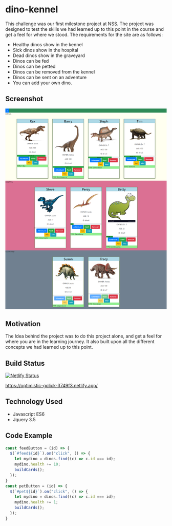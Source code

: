 # dino-kennel

This challenge was our first milestone project at NSS. The project was designed to test the skills we had learned up to this point in the course and get a feel for where we stood. The requirements for the site are as follows:
- Healthy dinos show in the kennel
- Sick dinos show in the hospital
- Dead dinos show in the graveyard
- Dinos can be fed
- Dinos can be petted
- Dinos can be removed from the kennel
- Dinos can be sent on an adventure
- You can add your own dino.

## Screenshot

![image](./img/siteimage.png)

## Motivation

The Idea behind the project was to do this project alone, and get a feel for where you are in the learning journey. It also built upon all the different concepts we had learned up to this point. 

## Build Status

[![Netlify Status](https://api.netlify.com/api/v1/badges/420b674a-e1e1-43ba-a484-890713356b0e/deploy-status)](https://app.netlify.com/sites/optimistic-golick-3749f3/deploys)

https://optimistic-golick-3749f3.netlify.app/

## Technology Used

- Javascript ES6
- Jquery 3.5

## Code Example

```javascript
const feedButton = (id) => {
  $(`#feed${id}`).on("click", () => {
    let mydino = dinos.find((c) => c.id === id);
    mydino.health += 10;
    buildCards();
  });
}
const petButton = (id) => {
  $(`#pet${id}`).on("click", () => {
    let mydino = dinos.find((c) => c.id === id);
    mydino.health += 1;
    buildCards();
  });
}
```
